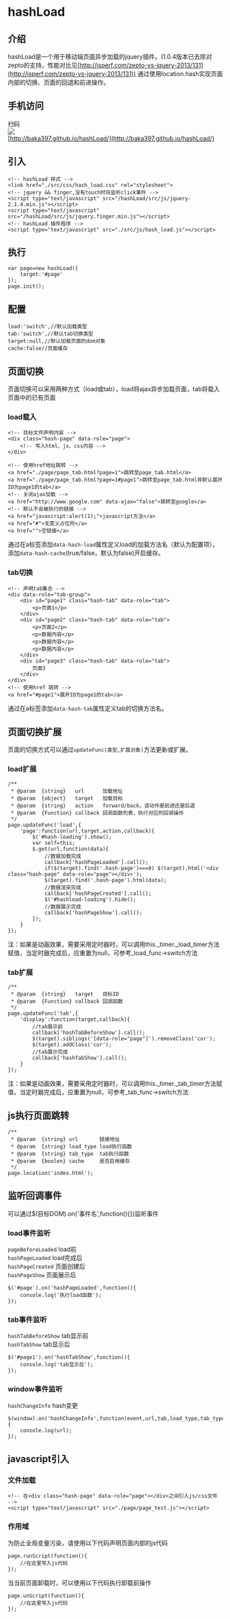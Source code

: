 hashLoad
=

## 介绍
hashLoad是一个用于移动端页面异步加载的jquery插件。(1.0.4版本已去除对zepto的支持，性能对比见[http://jsperf.com/zepto-vs-jquery-2013/131](http://jsperf.com/zepto-vs-jquery-2013/131))
通过使用location.hash实现页面内部的切换、页面的回退和前进操作。

## 手机访问
扫码  
![](./example/qrcode.png)  
[http://baka397.github.io/hashLoad/](http://baka397.github.io/hashLoad/)  

## 引入
```
<!-- hashLoad 样式 -->
<link href="./src/css/hash_load.css" rel="stylesheet">
<!-- jquery && finger,没有touch时将监听click事件 -->
<script type="text/javascript" src="/hashLoad/src/js/jquery-2.1.4.min.js"></script>
<script type="text/javascript" src="/hashLoad/src/js/jquery.finger.min.js"></script>
<!-- hashLoad 插件程序 -->
<script type="text/javascript" src="./src/js/hash_load.js"></script>
```

## 执行
```
var page=new hashLoad({
    target:'#page'
});
page.init();
```

## 配置
```
load:'switch',//默认加载类型
tab:'switch',//默认tab切换类型
target:null,//默认加载页面的dom对象
cache:false//页面缓存
```

## 页面切换
页面切换可以采用两种方式（load或tab），load将ajax异步加载页面，tab将载入页面中的已有页面

### load载入
```
<!-- 目标文件声明内容 -->
<div class="hash-page" data-role="page">
	<!-- 写入html、js、css内容 -->
</div>
```
```
<!-- 使用href地址跳转 -->
<a href="./page/page_tab.html?page=1">跳转至page_tab.html</a>
<a href="./page/page_tab.html?page=1#page1">跳转至page_tab.html并默认展开ID为page1的tab</a>
<!-- 关闭ajax加载 -->
<a href="http://www.google.com" data-ajax="false">跳转至google</a>
<!-- 默认不会被执行的链接 -->
<a href="javascript:alert(1);">javascript方法</a>
<a href="#">无意义占位符</a>
<a href="">空链接</a>
```
通过在a标签添加`data-hash-load`属性定义load的加载方法名（默认为配置项）。添加`data-hash-cache`(true/false，默认为false)开启缓存。

### tab切换
```
<!-- 声明tab集合 -->
<div data-role="tab-group">
    <div id="page1" class="hash-tab" data-role="tab">
        <p>页面1</p>
    </div>
    <div id="page2" class="hash-tab" data-role="tab">
        <p>页面2</p>
        <p>数据内容</p>
        <p>数据内容</p>
        <p>数据内容</p>
    </div>
    <div id="page3" class="hash-tab" data-role="tab">
        页面3
    </div>
</div>
<!-- 使用href 跳转 -->
<a href="#page1">展开ID为page1的tab</a>
```
通过在a标签添加`data-hash-tab`属性定义tab的切换方法名。


## 页面切换扩展
页面的切换方式可以通过`updateFunc(类型,扩展对象)`方法更新或扩展。

### load扩展
```
/**
 * @param  {string}   url      加载地址
 * @param  {object}   target   加载目标
 * @param  {string}   action   forward/back，该动作是前进还是后退
 * @param  {Function} callback 回调函数列表，执行对应的回调操作
 */
page.updateFunc('load',{
	'page':function(url,target,action,callback){
		$('#hash-loading').show();
		var self=this;
		$.get(url,function(data){
			//数据加载完成
			callback['hashPageLoaded'].call();
			if($(target).find('.hash-page')===0) $(target).html('<div class="hash-page" data-role="page"></div>');
			$(target).find('.hash-page').html(data);
			//数据渲染完成
			callback['hashPageCreated'].call();
			$('#hashload-loading').hide();
			//数据展示完成
			callback['hashPageShow'].call();
		});
	}
});
```
注：如果是动画效果，需要采用定时器时，可以调用this._timer._load_timer方法赋值，当定时器完成后，应重置为null，可参考_load_func->switch方法

### tab扩展
```
/**
 * @param  {string}   target   目标ID
 * @param  {Function} callback 回调函数
 */
page.updateFunc('tab',{
	'display':function(target,callback){
		//tab展示前
		callback['hashTabBeforeShow'].call();
		$(target).siblings('[data-role="page"]').removeClass('cur');
		$(target).addClass('cur');
		//tab展示完成
		callback['hashTabShow'].call();
	}
});
```
注：如果是动画效果，需要采用定时器时，可以调用this._timer._tab_timer方法赋值，当定时器完成后，应重置为null，可参考_tab_func->switch方法

## js执行页面跳转
```
/**
 * @param  {string} url       链接地址
 * @param  {string} load_type load执行函数
 * @param  {string} tab_type  tab执行函数
 * @param  {boolen} cache     是否启用缓存
 */
page.location('index.html');
```

## 监听回调事件
可以通过$(目标DOM).on('事件名',function(){})监听事件
### load事件监听
`pageBeforeLoaded` load前  
`hashPageLoaded` load完成后  
`hashPageCreated` 页面创建后  
`hashPageShow` 页面展示后  

```
$('#page').on('hashPageLoaded',function(){
    console.log('执行load函数');
});
```

### tab事件监听
`hashTabBeforeShow` tab显示前  
`hashTabShow` tab显示后  

```
$('#page1').on('hashTabShow',function(){
    console.log('tab显示后');
});
```

### window事件监听
`hashChangeInfo` hash变更
```
$(window).on('hashChangeInfo',function(event,url,tab,load_type,tab_type,order,cache){
    console.log(url);
});
```
## javascript引入

### 文件加载
```
<!-- 在<div class="hash-page" data-role="page"></div>之间引入js/css文件 -->
<script type="text/javascript" src="./page/page_test.js"></script>
```

### 作用域
为防止全局变量污染，请使用以下代码声明页面内部的js代码
```
page.runScript(function(){
	//在这里写入js代码
});
```

当当前页面卸载时，可以使用以下代码执行卸载前操作
```
page.unScript(function(){
	//在这里写入js代码
});
```